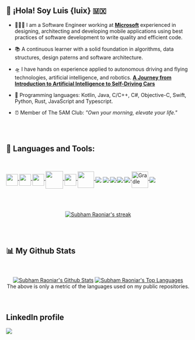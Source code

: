 <!---
luix/luix is a ✨ special ✨ repository because its `README.md` (this file) appears on your GitHub profile.
You can click the Preview link to take a look at your changes.
--->

## 👋 ¡Hola! Soy Luis {luix} 🇲🇽

- 👨🏽‍💻 I am a Software Engineer working at **[Microsoft](https://news.microsoft.com/life/)** experienced in designing, architecting and developing mobile applications using best practices of software development to write quality and efficient code.

- 📚 A continuous learner with a solid foundation in algorithms, data structures, design paterns and software architecture.

- 🛸 I have hands on experience applied to autonomous driving and flying technologies, artificial intelligence, and robotics. **[A Journey from Introduction to Artificial Intelligence to Self-Driving Cars](https://medium.com/@luis.a.vivero/a-journey-from-introduction-to-artificial-intelligence-to-self-driving-cars-d5cce071d32)**

- 🚀 Programming languages: Kotlin, Java, C/C++, C#, Objective-C, Swift, Python, Rust, JavaScript and Typescript.

- ⏰ Member of The 5AM Club: *"Own your morning, elevate your life."*

<br/>
<br/>

## 🚀 Languages and Tools:

<br/>

<p align="left">
    <a href="https://developer.android.com/" target="_blank"> <img src="https://developer.android.com/static/images/logos/android.svg" width="32" height="32" align="middle"/> </a>
    <a href="https://kotlinlang.org/" target="_blank"> <img src="https://kotlinlang.org/assets/images/favicon.svg?v2" width="32" height="32" align="middle"/> </a>
    <a href="https://www.jetbrains.com/idea/" target="_blank"> <img src="https://www.jetbrains.com/idea/img/idea-edu.svg" width="32" height="32" align="middle"/> </a>
    <a href="https://developer.android.com/jetpack/compose" target="_blank"> <img src="https://developer.android.com/static/images/spot-icons/jetpack-compose.svg" width='48' height='48' align="middle"/> </a>
    <a href="https://www.swift.org/" target="_blank"> <img src="https://www.swift.org/favicon.ico" width="32" height="32" align="middle"/> </a>
    <a href="https://github.com/" target="_blank"> <img src="https://avatars.githubusercontent.com/u/9919?s=200&v=4" width="45" height="45" align="middle"/> </a>
    <a href="https://flutter.dev/" target="_blank"> <img src="https://img.icons8.com/color/50/000000/flutter.png" align="middle"/></a> 
    <a href="https://developer.mozilla.org/en-US/docs/Web/JavaScript" target="_blank"> <img src="https://img.icons8.com/color/48/000000/javascript.png" align="middle"/> </a> 
    <a href="https://www.w3.org/html/" target="_blank"> <img src="https://img.icons8.com/color/48/000000/html-5.png" align="middle"/> </a> 
    <a href="https://www.w3schools.com/css/" target="_blank"> <img src="https://img.icons8.com/color/48/000000/css3.png" align="middle"/> </a> 
    <a href="https://firebase.google.com/" target="_blank"> <img src="https://img.icons8.com/color/48/000000/firebase.png" align="middle"/> </a> 
    <a href="https://blog.gradle.org/" target="_blank"> <img src="https://gradle.org/images/gradle-400x400.png" alt="Gradle" width="45" height="45" align="middle"/> </a>   
    <a href="https://git-scm.com/" target="_blank"> <img src="https://img.icons8.com/color/48/000000/git.png" align="middle"/> </a>  
</p>

<br/>
<br/>

<p align="center">
    <a href="https://github.com/luix/github-readme-streak-stats">
        <img title="🔥 Get streak stats for your profile at git.io/streak-stats" alt="Subham Raoniar's streak" src="https://github-readme-streak-stats.herokuapp.com/?user=SubhamRaoniar28&theme=black-ice&hide_border=true&stroke=0000&background=060A0CD0"/>
    </a>
</p>
<br/>
<br/>

## 📊 My Github Stats

<br/>
<br/>

  <div align="center">
   <a href="https://github.com/luix/github-readme-stats"><img alt="Subham Raoniar's Github Stats" src="https://github-readme-stats.vercel.app/api?username=luix&show_icons=true&count_private=true&theme=react&hide_border=true&bg_color=0D1117" /></a>
  <a href="https://github.com/luix/github-readme-stats"><img alt="Subham Raoniar's Top Languages" src="https://github-readme-stats.vercel.app/api/top-langs/?username=luix&langs_count=8&count_private=true&layout=compact&theme=react&hide_border=true&bg_color=0D1117" /></a>

  <br/>
  The above is only a metric of the languages used on my public repositories.
  </div>
<br/>
<br/>

## LinkedIn profile
<p align="left">
<a href = "https://www.linkedin.com/in/luisvivero/"><img src="https://img.icons8.com/fluent/48/000000/linkedin.png"/></a>
</p>


